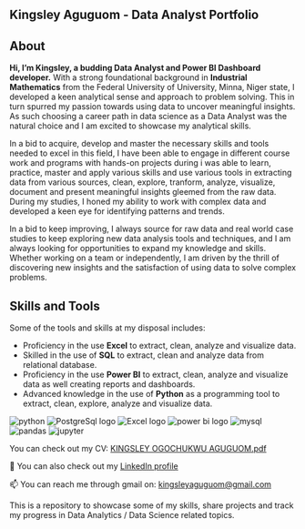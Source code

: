 ## Kingsley Aguguom - Data Analyst Portfolio
## About
**Hi, I’m Kingsley, a budding Data Analyst and Power BI Dashboard developer.**
With a strong foundational background in **Industrial Mathematics** from the Federal University of University, Minna, Niger state, I developed a keen analytical sense and approach to problem solving. This in turn spurred my passion towards using data to uncover meaningful insights. As such choosing a career path in data science as a Data Analyst was the natural choice and I am excited to showcase my analytical skills.

In a bid to acquire, develop and master the necessary skills and tools needed to excel in this field, I have been able to engage in different course work and programs with hands-on projects during i was able to learn, practice, master and apply various skills and use various tools in extracting data from various sources, clean, explore, tranform, analyze, visualize, document and present meaningful insights gleemed from the raw data. During my studies, I honed my ability to work with complex data and developed a keen eye for identifying patterns and trends.

In a bid to keep improving, I always source for raw data and real world case studies to keep exploring new data analysis tools and techniques, and I am always looking for opportunities to expand my knowledge and skills. Whether working on a team or independently, I am driven by the thrill of discovering new insights and the satisfaction of using data to solve complex problems.

## Skills and Tools

Some of the tools and skills at my disposal includes:  
- Proficiency in the use **Excel** to extract, clean, analyze and visualize data.
- Skilled in the use of **SQL** to extract, clean and analyze data from relational database.
- Proficiency in the use **Power BI** to extract, clean, analyze and visualize data as well creating reports and dashboards.
- Advanced knowledge in the use of **Python** as a programming tool to extract, clean, explore, analyze and visualize data.

 ![python](https://github.com/user-attachments/assets/27a8b9c3-89dd-4e0f-82a5-d647c3664523)
         ![PostgreSql logo](https://github.com/user-attachments/assets/95ee6fab-861d-41bf-b8aa-c18d8ca26527)
           ![Excel logo](https://github.com/user-attachments/assets/47ad58a1-100f-410e-b538-ae72715856c0)         ![power bi logo](https://github.com/user-attachments/assets/628f5606-9058-45b7-8e2e-bc3daf29584b)       ![mysql](https://github.com/user-attachments/assets/4143c376-7dad-48a7-89ab-18def2cfb8dc)       ![pandas](https://github.com/user-attachments/assets/3ef9dbe5-cb64-47f9-91a7-500c6f41ee32)        ![jupyter](https://github.com/user-attachments/assets/839fccbd-401c-4d96-a7ad-15cbb8fbb0c6)


You can check out my CV: [KINGSLEY OGOCHUKWU AGUGUOM.pdf](https://github.com/user-attachments/files/17027151/KINGSLEY.OGOCHUKWU.AGUGUOM.pdf)

🔗 You can also check out my [LinkedIn profile](https://www.linkedin.com/in/data-analyst-kingsley-aguguom/)

📫 You can reach me through gmail on: [kingsleyaguguom@gmail.com](kingsleyaguguom@gmail.com)
                            
This is a repository to showcase some of my skills, share projects and track my progress in Data Analytics / Data Science related topics.
<!---
DataAnalystKings/DataAnalystKings is a ✨ special ✨ repository because its `README.md` (this file) appears on your GitHub profile.
You can click the Preview link to take a look at your changes.
--->

